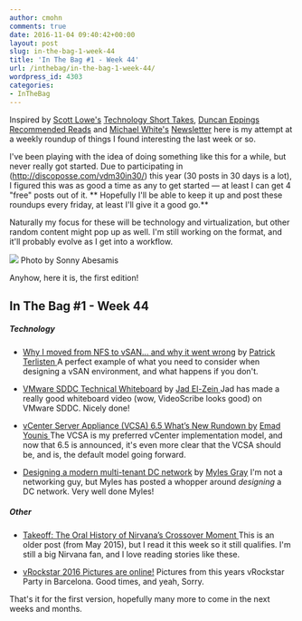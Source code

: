 ```yaml
---
author: cmohn
comments: true
date: 2016-11-04 09:40:42+00:00
layout: post
slug: in-the-bag-1-week-44
title: 'In The Bag #1 - Week 44'
url: /inthebag/in-the-bag-1-week-44/
wordpress_id: 4303
categories:
- InTheBag
---
```


Inspired by [Scott Lowe's](https://twitter.com/scott_lowe) [Technology Short Takes](http://blog.scottlowe.org/2016/10/10/technology-short-take-72/), [Duncan Eppings](https://twitter.com/DuncanYB) [Recommended Reads](http://www.yellow-bricks.com/2016/09/18/duncanybs-recommended-reads-part-5/) and [Michael White's](https://twitter.com/mwvme) [Newsletter](https://notesfrommwhite.net/category/newsletter/) here is my attempt at a weekly roundup of things I found interesting the last week or so.
<!--more-->

I've been playing with the idea of doing something like this for a while, but never really got started. Due to participating in (http://discoposse.com/vdm30in30/) this year (30 posts in 30 days is a lot), I figured this was as good a time as any to get started — at least I can get 4 "free" posts out of it.
** Hopefully I'll be able to keep it up and post these roundups every friday, at least I'll give it a good go.**

Naturally my focus for these will be technology and virtualization, but other random content might pop up as well. I'm still working on the format, and it'll probably evolve as I get into a workflow.

[![](/img/11057276504_2acf34be04_o-1024x683.jpg)](https://www.flickr.com/photos/enerva/11057276504/in/photolist-hR6r5m-EjDHYD-s5N5ug-7mupFc-pRGXKb-mCuo8D-2eKBVn-ptTvq4-iTnJ5R-hNhv7r-zQYi8-ouF4WU-67A26z-6HzJgG-vjnrJ-KSnq-dRfFxj-jafws-dMrntt-ot3nPf-dbexc8-aLrQZg-pFyH1e-9mtAak-7F4dJ5-jKQWDs-qqyNm8-jaBCBd-dRHUab-ohXLDB-ejvSsu-eipa91-7UVD3Q-91hfJM-k6TeEL-e9SjCB-gVvTgW-dY8wGK-dGiyJX-64BQjG-aLzCzK-8xHqyd-dVAGmn-fvMTyw-cTGbnu-pXpiSU-j5snjj-rQ5sJ7-9DvemK-g93VKZ) Photo by Sonny Abesamis

Anyhow, here it is, the first edition!



## **In The Bag #1 - Week 44**





##### Technology







  * [Why I moved from NFS to vSAN… and why it went wrong](https://www.vcloudnine.de/why-i-moved-from-nfs-to-vsan-and-why-it-went-wrong/) by [Patrick Terlisten
](https://twitter.com/pterlisten/)A perfect example of what you need to consider when designing a vSAN environment, and what happens if you don't.


  * [VMware SDDC Technical Whiteboard](http://www.virtualjad.com/2016/10/vmware-sddc-technical-whiteboard.html) by [Jad El-Zein
](https://twitter.com/virtualjad)Jad has made a really good whiteboard video (wow, VideoScribe looks good) on VMware SDDC. Nicely done!


  * [vCenter Server Appliance (VCSA) 6.5 What’s New Rundown by](http://emadyounis.com/vcenter/vcenter-server-appliance-vcsa-6-5-whats-new-rundown/) [Emad Younis
](http://emadyounis.com/author/eyounis/)The VCSA is my preferred vCenter implementation model, and now that 6.5 is announced, it's even more clear that the VCSA should be, and is, the default model going forward.


  * [Designing a modern multi-tenant DC network](https://blah.cloud/architecture/designing-modern-private-cloud-network/) by [Myles Gray](https://twitter.com/mylesagray/)
I'm not a networking guy, but Myles has posted a whopper around _designing_ a DC network. Very well done Myles!





##### Other







  * [Takeoff: The Oral History of Nirvana’s Crossover Moment
](https://medium.com/cuepoint/takeoff-the-oral-history-of-nirvana-s-crossover-moment-1b12603ed5f#.1ly8au604)This is an older post (from May 2015), but I read it this week so it still qualifies.
I'm still a big Nirvana fan, and I love reading stories like these.


  * [vRockstar 2016 Pictures are online!](http://vrockstar.eu/the-vrockstar-2016-pictures-are-online/)
Pictures from this years vRockstar Party in Barcelona. Good times, and yeah, Sorry.



That's it for the first version, hopefully many more to come in the next weeks and months.
